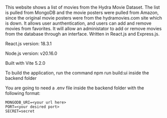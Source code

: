 This website shows a list of movies from the Hydra Movie Dataset. The list is pulled from MongoDB and the movie posters were pulled from Amazon, since the original movie posters were from the hydramovies.com site which is down.
It allows user aunthentication, and users can add and remove movies from favorites.
It will allow an administator to add or remove movies from the database through an interface.
Written in React.js and Express.js.

React.js version: 18.3.1

Node.js version: v20.16.0

Built with Vite 5.2.0

To build the application, run the command npm run build:ui inside the backend folder

You are going to need a .env file inside the backend folder with the following format:

```
MONGODB_URI=<your url here>
PORT=<your desired port>
SECRET=secret
```
